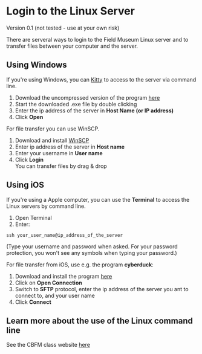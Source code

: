 # Login to the Linux Server #
Version 0.1 (not tested - use at your own risk)

There are serveral ways to login to the Field Museum Linux server and to transfer files between your computer and the server.

## Using Windows ##
If you're using Windows, you can [Kitty](http://www.9bis.net/kitty/?page=Welcome&zone=en) to access to the server via command line.

1. Download the uncompressed version of the program [here](http://www.9bis.net/kitty/?page=Download)
2. Start the downloaded .exe file by double clicking
3. Enter the ip address of the server in **Host Name (or IP address)**
4. Click **Open**  

For file transfer you can use WinSCP.

1. Download and install [WinSCP](https://winscp.net/eng/download.php)
2. Enter ip address of the server in **Host name**
3. Enter your username in **User name**
4. Click **Login**  
You can transfer files by drag & drop

## Using iOS ##
If you're using a Apple computer, you can use the **Terminal** to access the Linux servers by command line.

1. Open Terminal
2. Enter:  
~~~
ssh your_user_name@ip_address_of_the_server  
~~~
(Type your username and password when asked. For your password protection, you won't see any symbols when typing your password.)

For file transfer from iOS, use e.g. the program **cyberduck**:

1. Download and install the program [here](https://cyberduck.io/)
2. Click on **Open Connection**
3. Switch to **SFTP** protocol, enter the ip address of the server you ant to connect to, and your user name
4. Click **Connect**

## Learn more about the use of the Linux command line ##
See the CBFM class website [here](http://cbfm.github.io/website/)

